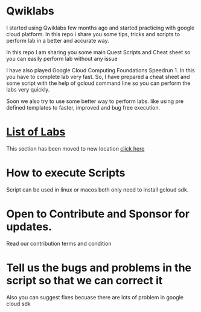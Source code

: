 # Qwiklabs
I started using Qwiklabs few months ago and started practicing with google cloud platform. In this repo i share you some tips, tricks and scripts to perform lab in a better and accurate way.

In this repo I am sharing you some main Quest Scripts and Cheat sheet so you can easily perform lab without any issue

I have also played Google Cloud Computing Foundations Speedrun 1. In this you have to complete lab very fast. So, I have prepared a cheat sheet and some script with the help of gcloud command line so you can perform the labs very quickly.

Soon we also try to use some better way to perform labs.
like using pre defined templates to faster, improved and bug free execution.

# [List of Labs](https://github.com/PradyumnaKrishna/Qwiklabs/LABS.md)
This section has been moved to new location
[click here](https://github.com/PradyumnaKrishna/Qwiklabs/LABS.md)

# How to execute Scripts
Script can be used in linux or macos both only need to install gcloud sdk.

# Open to Contribute and Sponsor for updates.
Read our contribution terms and condition

# Tell us the bugs and problems in the script so that we can correct it
Also you can suggest fixes becuase there are lots of problem in google cloud sdk
